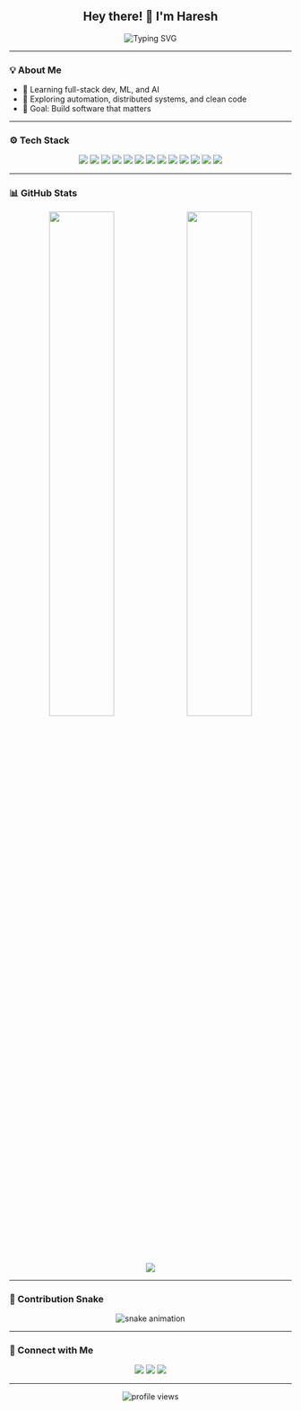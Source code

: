 <h2 align="center">Hey there! 👋 I'm Haresh</h2>

<p align="center">
  <img src="https://readme-typing-svg.herokuapp.com?font=Fira+Code&size=24&pause=1000&center=true&vCenter=true&width=435&lines=Computer+Engineering+@+Waterloo;I+build+clean+and+impactful+software;Learning+something+new+every+day" alt="Typing SVG" />
</p>

---

### 💡 About Me

- 🌱 Learning full-stack dev, ML, and AI 
- 🧠 Exploring automation, distributed systems, and clean code  
- 🎯 Goal: Build software that matters

---

### ⚙️ Tech Stack

<div align="center">

<!-- Programming Languages -->
<img src="https://img.shields.io/badge/-C-00599C?style=flat-square&logo=c&logoColor=white"/>
<img src="https://img.shields.io/badge/-Python-3776AB?style=flat-square&logo=python&logoColor=white"/>
<img src="https://img.shields.io/badge/-JavaScript-F7DF1E?style=flat-square&logo=javascript&logoColor=black"/>
<img src="https://img.shields.io/badge/-TypeScript-3178C6?style=flat-square&logo=typescript&logoColor=white"/>

<!-- Frameworks -->
<img src="https://img.shields.io/badge/-React-61DAFB?style=flat-square&logo=react&logoColor=black"/>
<img src="https://img.shields.io/badge/-Next.js-000000?style=flat-square&logo=next.js&logoColor=white"/>
<img src="https://img.shields.io/badge/-Node.js-339933?style=flat-square&logo=node.js&logoColor=white"/>
<img src="https://img.shields.io/badge/-Tailwind-38B2AC?style=flat-square&logo=tailwind-css&logoColor=white"/>

<!-- Databases & Tools -->
<img src="https://img.shields.io/badge/-PostgreSQL-336791?style=flat-square&logo=postgresql&logoColor=white"/>
<img src="https://img.shields.io/badge/-MongoDB-47A248?style=flat-square&logo=mongodb&logoColor=white"/>
<img src="https://img.shields.io/badge/-Docker-2496ED?style=flat-square&logo=docker&logoColor=white"/>
<img src="https://img.shields.io/badge/-AWS-232F3E?style=flat-square&logo=amazon-aws&logoColor=white"/>
<img src="https://img.shields.io/badge/-GitHub%20Actions-2088FF?style=flat-square&logo=github-actions&logoColor=white"/>

</div>

---

### 📊 GitHub Stats

<p align="center">
  <img src="https://github-readme-stats.vercel.app/api?username=hareshgoyal06&show_icons=true&theme=radical&hide_border=true" width="48%"/>
  <img src="https://github-readme-streak-stats.herokuapp.com/?user=hareshgoyal06&theme=radical&hide_border=true" width="48%"/>
  <br/>
  <img src="https://github-readme-stats.vercel.app/api/top-langs/?username=hareshgoyal06&layout=compact&theme=radical&hide_border=true"/>
</p>

---

### 🐍 Contribution Snake

<p align="center">
  <img src="https://raw.githubusercontent.com/hareshgoyal06/hareshgoyal06/output/github-contribution-grid-snake.svg" alt="snake animation"/>
</p>

---

### 🔗 Connect with Me

<p align="center">
  <a href="https://www.linkedin.com/in/haresh-goyal"><img src="https://img.shields.io/badge/-LinkedIn-0A66C2?style=flat-square&logo=linkedin&logoColor=white"></a>
  <a href="https://hareshgoyal.xyz"><img src="https://img.shields.io/badge/-Portfolio-000?style=flat-square&logo=vercel&logoColor=white"></a>
  <a href="mailto:hareshgoyal06@gmail.com"><img src="https://img.shields.io/badge/-Email-D14836?style=flat-square&logo=gmail&logoColor=white"></a>
</p>

---

<p align="center">
  <img src="https://komarev.com/ghpvc/?username=hareshgoyal06&style=flat-square&color=blue" alt="profile views"/>
</p>
